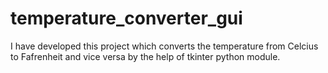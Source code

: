 # temperature_converter_gui
I have developed this project which converts the temperature from Celcius to Fafrenheit and vice versa by the help of tkinter python module. 
